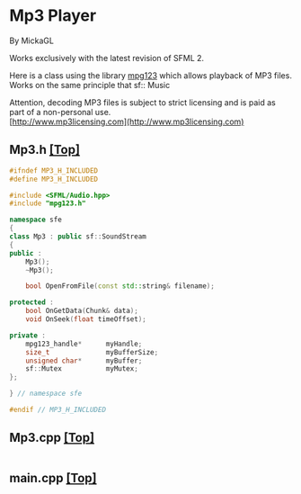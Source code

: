 # Mp3 Player
<a name="top" />
By MickaGL

Works exclusively with the latest revision of SFML 2.

Here is a class using the library [mpg123](http://www.mpg123.de/index.shtml) which allows playback of MP3 files.  
Works on the same principle that sf:: Music

Attention, decoding MP3 files is subject to strict licensing and is paid as part of a non-personal use.  
[http://www.mp3licensing.com](http://www.mp3licensing.com)

## <a name="1" />Mp3.h [ [Top] ](#top)
```cpp
#ifndef MP3_H_INCLUDED
#define MP3_H_INCLUDED

#include <SFML/Audio.hpp>
#include "mpg123.h"

namespace sfe
{
class Mp3 : public sf::SoundStream
{
public :
    Mp3();
    ~Mp3();

    bool OpenFromFile(const std::string& filename);

protected :
    bool OnGetData(Chunk& data);
    void OnSeek(float timeOffset);

private :
    mpg123_handle*      myHandle;
    size_t              myBufferSize;
    unsigned char*      myBuffer;
    sf::Mutex           myMutex;
};

} // namespace sfe

#endif // MP3_H_INCLUDED
```

## <a name="2" />Mp3.cpp [ [Top] ](#top)
```cpp
```

## <a name="3" />main.cpp [ [Top] ](#top)
```cpp
```
